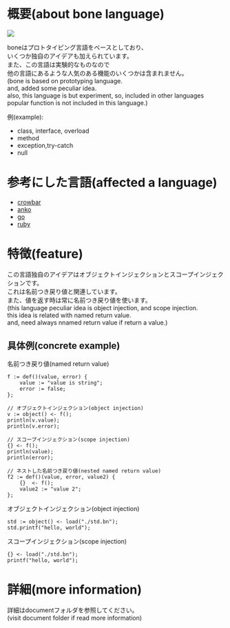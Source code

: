 # 概要(about bone language)
![](https://travis-ci.org/desktopgame/bone.svg?branch=master)

boneはプロトタイピング言語をベースとしており、  
いくつか独自のアイデアも加えられています。  
また、この言語は実験的なものなので  
他の言語にあるような人気のある機能のいくつかは含まれません。  
(bone is based on prototyping language.  
and, added some peculiar idea.  
also, this language is but experiment,
so, included in other languages popular function is not included in this language.)  

例(example):
* class, interface, overload
* method
* exception,try-catch
* null

# 参考にした言語(affected a language)
* [crowbar](http://kmaebashi.com/programmer/devlang/crowbar.html)
* [anko](https://github.com/mattn/anko)
* [go](https://github.com/golang/go)
* [ruby](https://github.com/ruby/ruby)

# 特徴(feature)
この言語独自のアイデアはオブジェクトインジェクションとスコープインジェクションです。  
これは名前つき戻り値と関連しています。  
また、値を返す時は常に名前つき戻り値を使います。  
(this language peculiar idea is object injection, and scope injection.  
this idea is related with named return value.  
and, need always nnamed return value if return a value.)

## 具体例(concrete example)
名前つき戻り値(named return value)
````
f := def()(value, error) {
    value := "value is string";
    error := false;
};

// オブジェクトインジェクション(object injection)
v := object() <- f();
println(v.value);
println(v.error);

// スコープインジェクション(scope injection)
{} <- f();
println(value);
println(error);

// ネストした名前つき戻り値(nested named return value)
f2 := def()(value, error, value2) {
    {}  <- f();
    value2 := "value 2";
};
````
オブジェクトインジェクション(object injection)
````
std := object() <- load("./std.bn");
std.printf("hello, world");
````
スコープインジェクション(scope injection)
````
{} <- load("./std.bn");
printf("hello, world");
````

# 詳細(more information)
詳細はdocumentフォルダを参照してください。  
(visit document folder if read more information)